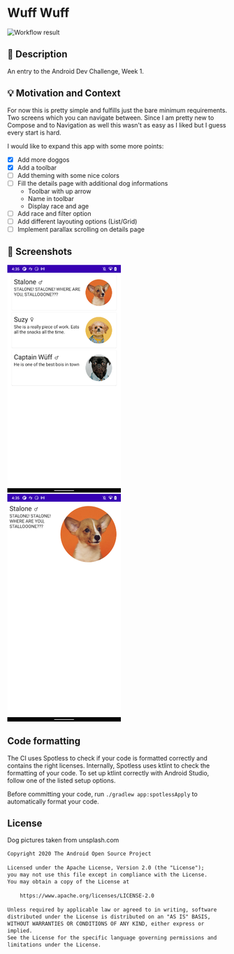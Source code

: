 # Wuff Wuff

<!--- Replace <OWNER> with your Github Username and <REPOSITORY> with the name of your repository. -->
<!--- You can find both of these in the url bar when you open your repository in github. -->
![Workflow result](https://github.com/henningBunk/android-dev-challenge-compose/workflows/Check/badge.svg)

## :scroll: Description
<!--- Describe your app in one or two sentences -->

An entry to the Android Dev Challenge, Week 1.

## :bulb: Motivation and Context
<!--- Optionally point readers to interesting parts of your submission. -->
<!--- What are you especially proud of? -->

For now this is pretty simple and fulfills just the bare minimum requirements. Two screens which you can navigate between.
Since I am pretty new to Compose and to Navigation as well this wasn't as easy as I liked but I guess every start is hard.

I would like to expand this app with some more points:
 * [x] Add more doggos
 * [x] Add a toolbar  
 * [ ] Add theming with some nice colors
 * [ ] Fill the details page with additional dog informations
    * Toolbar with up arrow
    * Name in toolbar
    * Display race and age
 * [ ] Add race and filter option
 * [ ] Add different layouting options (List/Grid)
 * [ ] Implement parallax scrolling on details page

## :camera_flash: Screenshots
<!-- You can add more screenshots here if you like -->
<img src="/results/screenshot_1.png" width="260">&emsp;<img src="/results/screenshot_2.png" width="260">

## Code formatting
The CI uses Spotless to check if your code is formatted correctly and contains the right licenses. 
Internally, Spotless uses ktlint to check the formatting of your code. 
To set up ktlint correctly with Android Studio, follow one of the listed setup options.

Before committing your code, run `./gradlew app:spotlessApply` to automatically format your code.

## License

Dog pictures taken from unsplash.com

```
Copyright 2020 The Android Open Source Project

Licensed under the Apache License, Version 2.0 (the "License");
you may not use this file except in compliance with the License.
You may obtain a copy of the License at

    https://www.apache.org/licenses/LICENSE-2.0

Unless required by applicable law or agreed to in writing, software
distributed under the License is distributed on an "AS IS" BASIS,
WITHOUT WARRANTIES OR CONDITIONS OF ANY KIND, either express or implied.
See the License for the specific language governing permissions and
limitations under the License.
```